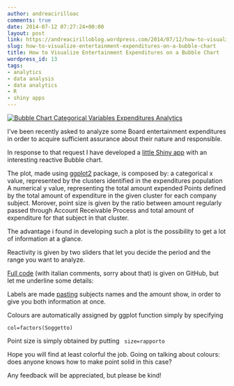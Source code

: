 ```yaml
---
author: andreacirilloac
comments: true
date: 2014-07-12 07:27:24+00:00
layout: post
link: https://andreacirilloblog.wordpress.com/2014/07/12/how-to-visualize-entertainment-expenditures-on-a-bubble-chart/
slug: how-to-visualize-entertainment-expenditures-on-a-bubble-chart
title: How to Visualize Entertainment Expenditures on a Bubble Chart
wordpress_id: 13
tags:
- analytics
- data analysis
- data analytics
- R
- shiny apps
---
```


[![Bubble Chart Categorical Variables Expenditures Analytics](https://andreacirilloblog.files.wordpress.com/2014/07/categorical-bubble-chart.png)](https://andreacirilloblog.files.wordpress.com/2014/07/categorical-bubble-chart.png)

I've been recently asked to analyze some Board entertainment expenditures in order to acquire sufficient assurance about their nature and responsible.

In response to that request I have developed a [little Shiny app](https://andreacirillo.shinyapps.io/Entertainment_Expenditures/) with an interesting reactive Bubble chart.



The plot, made using [ggplot2](http://ggplot2.org) package, is composed by:
a categorical x value, represented by the clusters identified in the expenditures population
A numerical y value, representing the total amount expended
Points defined by the total amount of expenditure in the given cluster for each company subject.
Morover, point size is given by the ratio between amount regularly passed through Account Receivable Process and total amount of expenditure for that subject in that cluster.

The advantage i found in developing such a plot is the possibility to get a lot of information at a glance.

Reactivity is given by two sliders that let you decide the period and the range you want to analyze.

[Full code](https://github.com/AndreaCirilloAC/Entertainment_Expenditures) (with italian comments, sorry about that) is given on GitHub, but let me underline some details:

Labels are made [pasting](http://stat.ethz.ch/R-manual/R-devel/library/base/html/paste.html) subjects names and the amount show, in order to give you both information at once.

Colours are automatically assigned by ggplot function simply by specifying

`col=factors(Soggetto)`

Point size is simply obtained by putting
` size=rapporto`

Hope you will find at least colorful the job.
Going on talking about colours: does anyone knows how to make point solid in this case?

Any feedback will be appreciated, but please be kind!
